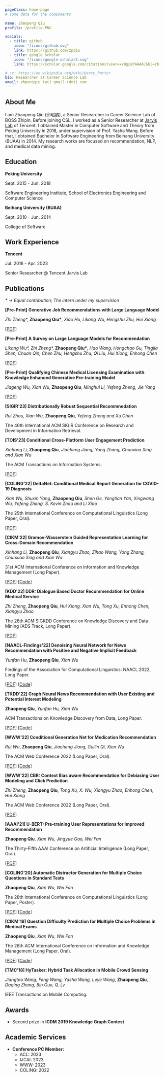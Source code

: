 ```yaml
---
pageClass: home-page
# some data for the components

name: Zhaopeng Qiu
profile: /profile.PNG

socials:
  - title: github
    icon: "/icons/github.svg"
    link: https://github.com/zpqiu
  - title: google scholar
    icon: "/icons/google-scholar2.svg"
    link: https://scholar.google.com/citations?user=xxDgpBYAAAAJ&hl=zh-CN

# cv: https://en.wikipedia.org/wiki/Harry_Potter
bio: Researcher at Career Science Lab
email: zhpengqiu (at) gmail (dot) com
---
```


<ProfileSection :frontmatter="$page.frontmatter" />

## About Me

I am Zhaopeng Qiu (邱昭鹏), a Senior Researcher in Career Science Lab of BOSS Zhipin. Before joining CSL, I worked as a Senior Researcher at [Jarvis Lab](https://jarvislab.tencent.com/) of Tencent. I obtained Master in Computer Software and Theory from Peking University in 2018, under supervision of Prof. Yasha Wang. Before that, I obtained Bachelor in Software Engineering from Beihang University (BUAA) in 2014. My research works are focused on recommendation, NLP, and medical data mining.


<!-- ## News

- [Sept 1991] Attended Hogwarts
- [July 1980] Born in Godric's Hollow, West Country, England, Great Britain -->


## Education


<ExpCard hideBorder=true image="/projects/pku.png">

  **Peking University**

  Sept. 2015 - Jun. 2018
  
  Software Engineering Institute, School of Electronics Engineering and Computer Science

</ExpCard>

<ExpCard hideBorder=true image="/projects/buaa.png">

  **Beihang University (BUAA)**

  Sept. 2010 - Jun. 2014
  
  College of Software

</ExpCard>

## Work Experience

<ExpCard hideBorder=true image="/projects/Tencent.png">

  **Tencent**

  Jul. 2018 - Apr. 2023
  
  Senior Researcher @ Tencent Jarvis Lab

</ExpCard>

<!-- ## Internships

- **Microsoft** <br/>
Apr. 2017 - Oct. 2017, Intern @ XiaoIce Team

- **Alibaba** <br/>
Nov. 2016 - Apr. 2017, Intern @ UC Feed Recommendation Team -->

## Publications


<!-- [→ Full list](/projects/) -->
*\* → Equal contribution; <span class="underlined">The intern under my supervision</span>*

<ProjectCard hideBorder=true>

  **[Pre-Print] Generative Job Recommendations with Large Language Model**

  *<span class="underlined">Zhi Zheng</span>\*,* **Zhaopeng Qiu\***, *Xiao Hu, <span class="underlined">Likang Wu</span>, Hengshu Zhu, Hui Xiong*

  [[PDF](https://arxiv.org/pdf/2307.02157)]
</ProjectCard> 

<ProjectCard hideBorder=true>

  **[Pre-Print] A Survey on Large Language Models for Recommendation**

  *<span class="underlined">Likang Wu</span>\*, <span class="underlined">Zhi Zheng</span>\*,* **Zhaopeng Qiu\***, *Hao Wang, Hongchao Gu, Tingjia Shen, Chuan Qin, Chen Zhu, Hengshu Zhu, Qi Liu, Hui Xiong, Enhong Chen*

  [[PDF](https://arxiv.org/abs/2305.19860)]
</ProjectCard>

<ProjectCard hideBorder=true>

  **[Pre-Print] Qualifying Chinese Medical Licensing Examination with Knowledge Enhanced Generative Pre-training Model**

  *Jiageng Wu, Xian Wu,* **Zhaopeng Qiu**, *Minghui Li, Yefeng Zheng, Jie Yang*

  [[PDF](https://arxiv.org/abs/2305.10163)]
</ProjectCard>

<ProjectCard hideBorder=true>

  **[SIGIR'23] Distributionally Robust Sequential Recommnedation**

  *Rui Zhou, Xian Wu,* **Zhaopeng Qiu**, *Yefeng Zheng and Xu Chen*
  
  The 46th International ACM SIGIR Conference on Research and Development in Information Retrieval.

  <!-- [[PDF](https://aclanthology.org/2022.coling-1.261.pdf)] -->
</ProjectCard>

<ProjectCard hideBorder=true>

  **[TOIS'23] Conditional Cross-Platform User Engagement Prediction**

  *<span class="underlined">Xinhang Li</span>,* **Zhaopeng Qiu**, *Jiacheng Jiang, Yong Zhang, Chunxiao Xing and Xian Wu*
  
  The ACM Transactions on Information Systems.

  [[PDF](https://dl.acm.org/doi/pdf/10.1145/3589226)]
</ProjectCard>


<ProjectCard hideBorder=true>

  **[COLING'22] DeltaNet: Conditional Medical Report Generation for COVID-19 Diagnosis**

  *Xian Wu, Shuxin Yang,* **Zhaopeng Qiu**, *Shen Ge, Yangtian Yan, Xingwang Wu, Yefeng Zheng, S. Kevin Zhou and Li Xiao*
  
  The 29th International Conference on Computational Linguistics (Long Paper, Oral).

  [[PDF](https://aclanthology.org/2022.coling-1.261.pdf)]
</ProjectCard>

<ProjectCard hideBorder=true>

  **[CIKM'22] Gromov-Wasserstein Guided Representation Learning for Cross-Domain Recommendation**
  
  *<span class="underlined">Xinhang Li</span>,* **Zhaopeng Qiu**, *Xiangyu Zhao, Zihao Wang, Yong Zhang, Chunxiao Xing and Xian Wu*

  31st ACM International Conference on Information and Knowledge Management (Long Paper).

  [[PDF](https://dl.acm.org/doi/pdf/10.1145/3511808.3557338)] [[Code](https://github.com/HestiaSky/GWCDR)]
</ProjectCard>

<ProjectCard hideBorder=true>

  **[KDD'22] DDR: Dialogue Based Doctor Recommendation for Online Medical Service**
  
  *<span class="underlined">Zhi Zheng</span>*, **Zhaopeng Qiu**, *Hui Xiong, Xian Wu, Tong Xu, Enhong Chen, Xiangyu Zhao*

  The 28th ACM SIGKDD Conference on Knowledge Discovery and Data Mining (ADS Track, Long Paper).

  [[PDF](https://doi.org/10.1145/3534678.3539201)]

</ProjectCard>

<ProjectCard hideBorder=true>

  **[NAACL-Findings'22] Denoising Neural Network for News Recommendation with Positive and Negative Implicit Feedback**
  
  *<span class="underlined">Yunfan Hu</span>*, **Zhaopeng Qiu**, *Xian Wu*

  Findings of the Association for Computational Linguistics: NAACL 2022, Long Paper.

  [[PDF](https://arxiv.org/pdf/2204.04397.pdf)] [[Code](https://github.com/chungdz/DRPN)]

</ProjectCard>

<ProjectCard hideBorder=true>

  **[TKDD'22] Graph Neural News Recommendation with User Existing and Potential Interest Modeling**
  
  **Zhaopeng Qiu**, *<span class="underlined">Yunfan Hu</span>, Xian Wu*

  ACM Transactions on Knowledge Discovery from Data, Long Paper.

  [[PDF](https://doi.org/10.1145/3511708)] [[Code](https://github.com/zpqiu/GREP)]

</ProjectCard>

<ProjectCard hideBorder=true>

  **[WWW'22] Conditional Generation Net for Medication Recommendation**
  
  *<span class="underlined">Rui Wu</span>*, **Zhaopeng Qiu**, *Jiacheng Jiang, Guilin Qi, Xian Wu*

  The ACM Web Conference 2022 (Long Paper, Oral).

  [[PDF](http://dl.acm.org/citation.cfm?id=3511936)] [[Code](https://github.com/BarryRun/COGNet)]

</ProjectCard>

<ProjectCard hideBorder=true>

  **[WWW'22] CBR: Context Bias aware Recommendation for Debiasing User Modeling and Click Prediction**
  
  *<span class="underlined">Zhi Zheng</span>*, **Zhaopeng Qiu**, *Tong Xu, X. Wu, Xiangyu Zhao, Enhong Chen, Hui Xiong*

  The ACM Web Conference 2022 (Long Paper, Oral).

  [[PDF](https://doi.org/10.1145/3485447.3512099)]

</ProjectCard>

<ProjectCard hideBorder=true>

  **[AAAI'21] U-BERT: Pre-training User Representations for Improved Recommendation**
  
  **Zhaopeng Qiu**, *Xian Wu, <span class="underlined">Jingyue Gao</span>, Wei Fan*

  The Thirty-Fifth AAAI Conference on Artificial Intelligence (Long Paper, Oral).

  [[PDF](https://ojs.aaai.org/index.php/AAAI/article/download/16557/16364)]

</ProjectCard>

<ProjectCard hideBorder=true>

  **[COLING'20] Automatic Distractor Generation for Multiple Choice Questions in Standard Tests**
  
  **Zhaopeng Qiu**, *Xian Wu, Wei Fan*

  The 28th International Conference on Computational Linguistics (Long Paper, Poster).

  [[PDF](https://www.aclweb.org/anthology/2020.coling-main.189.pdf)] [[Code](https://github.com/zpqiu/EDGE)]

</ProjectCard>

<ProjectCard hideBorder=true>

  **[CIKM'19] Question Difficulty Prediction for Multiple Choice Problems in Medical Exams**
  
  **Zhaopeng Qiu**, *Xian Wu, Wei Fan*

  The 28th ACM International Conference on Information and Knowledge Management (Long Paper, Oral).

  [[PDF](https://dl.acm.org/doi/pdf/10.1145/3357384.3358013)] [[Code](https://github.com/zpqiu/DAN)]

</ProjectCard>


<ProjectCard hideBorder=true>

  **[TMC'18] HyTasker: Hybrid Task Allocation in Mobile Crowd Sensing**
  
  *Jiangtao Wang, Feng Wang, Yasha Wang, Leye Wang*, **Zhaopeng Qiu**, *Daqing Zhang, Bin Guo, Q. Lv*

  IEEE Transactions on Mobile Computing.
  
</ProjectCard>

## Awards

- Second prize in **ICDM 2019 Knowledge Graph Contest**.

## Academic Services

- **Conference PC Member:**
  - ACL: 2023
  - IJCAI: 2023
  - WWW: 2023
  - COLING: 2022

<!-- Custom style for this page -->

<style lang="stylus">

.theme-container.home-page .page
  font-size 16px
  font-family "lucida grande", "lucida sans unicode", lucida, "Helvetica Neue", Helvetica, Arial, sans-serif;
  p
    margin 0 0 0.5rem
  p, ul, ol
    line-height normal
  a
    font-weight normal
  .theme-default-content:not(.custom) > h2
    margin-bottom 0.5rem
  .theme-default-content:not(.custom) > h2:first-child + p
    margin-top 0.5rem
  .theme-default-content:not(.custom) > h3
    padding-top 4rem

  /* Override */
  .md-card
    margin-top 0.5em
    .card-image
      padding 0.2rem
      img
        max-width 120px
        max-height 120px
    .card-content p
      -webkit-margin-after 0.2em

.underlined
  text-decoration underline

@media (max-width: 419px)
  .theme-container.home-page .page
    p, ul, ol
      line-height 1.5

    .md-card
      .card-image
        img 
          width 100%
          max-width 400px

</style>
